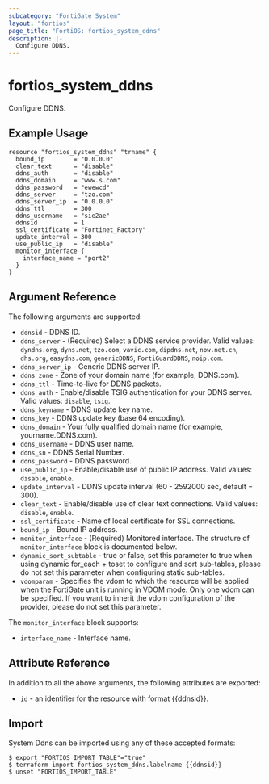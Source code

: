 ```yaml
---
subcategory: "FortiGate System"
layout: "fortios"
page_title: "FortiOS: fortios_system_ddns"
description: |-
  Configure DDNS.
---
```


# fortios_system_ddns
Configure DDNS.

## Example Usage

```hcl
resource "fortios_system_ddns" "trname" {
  bound_ip        = "0.0.0.0"
  clear_text      = "disable"
  ddns_auth       = "disable"
  ddns_domain     = "www.s.com"
  ddns_password   = "ewewcd"
  ddns_server     = "tzo.com"
  ddns_server_ip  = "0.0.0.0"
  ddns_ttl        = 300
  ddns_username   = "sie2ae"
  ddnsid          = 1
  ssl_certificate = "Fortinet_Factory"
  update_interval = 300
  use_public_ip   = "disable"
  monitor_interface {
    interface_name = "port2"
  }
}
```

## Argument Reference

The following arguments are supported:

* `ddnsid` - DDNS ID.
* `ddns_server` - (Required) Select a DDNS service provider. Valid values: `dyndns.org`, `dyns.net`, `tzo.com`, `vavic.com`, `dipdns.net`, `now.net.cn`, `dhs.org`, `easydns.com`, `genericDDNS`, `FortiGuardDDNS`, `noip.com`.
* `ddns_server_ip` - Generic DDNS server IP.
* `ddns_zone` - Zone of your domain name (for example, DDNS.com).
* `ddns_ttl` - Time-to-live for DDNS packets.
* `ddns_auth` - Enable/disable TSIG authentication for your DDNS server. Valid values: `disable`, `tsig`.
* `ddns_keyname` - DDNS update key name.
* `ddns_key` - DDNS update key (base 64 encoding).
* `ddns_domain` - Your fully qualified domain name (for example, yourname.DDNS.com).
* `ddns_username` - DDNS user name.
* `ddns_sn` - DDNS Serial Number.
* `ddns_password` - DDNS password.
* `use_public_ip` - Enable/disable use of public IP address. Valid values: `disable`, `enable`.
* `update_interval` - DDNS update interval (60 - 2592000 sec, default = 300).
* `clear_text` - Enable/disable use of clear text connections. Valid values: `disable`, `enable`.
* `ssl_certificate` - Name of local certificate for SSL connections.
* `bound_ip` - Bound IP address.
* `monitor_interface` - (Required) Monitored interface. The structure of `monitor_interface` block is documented below.
* `dynamic_sort_subtable` - true or false, set this parameter to true when using dynamic for_each + toset to configure and sort sub-tables, please do not set this parameter when configuring static sub-tables.
* `vdomparam` - Specifies the vdom to which the resource will be applied when the FortiGate unit is running in VDOM mode. Only one vdom can be specified. If you want to inherit the vdom configuration of the provider, please do not set this parameter.

The `monitor_interface` block supports:

* `interface_name` - Interface name.


## Attribute Reference

In addition to all the above arguments, the following attributes are exported:
* `id` - an identifier for the resource with format {{ddnsid}}.

## Import

System Ddns can be imported using any of these accepted formats:
```
$ export "FORTIOS_IMPORT_TABLE"="true"
$ terraform import fortios_system_ddns.labelname {{ddnsid}}
$ unset "FORTIOS_IMPORT_TABLE"
```
